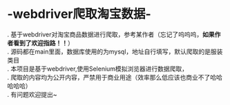 # -webdriver爬取淘宝数据-
. 基于webdriver对淘宝商品数据进行爬取，参考某作者（忘记了呜呜呜，**如果作者看到了欢迎指路！！**）  
. 源码都在main里面，数据库使用的为mysql，地址自行填写，默认爬取的是服装类目  
. 本项目是基于webdriver,使用Selenium模拟浏览器进行数据爬取，  
. 爬取的内容均为公开内容，严禁用于商业用途（效率那么低应该也商业不了哈哈哈哈哈）  
. 有问题欢迎提出~
